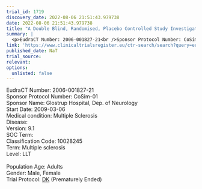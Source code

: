 ```yaml
---
trial_id: 1719
discovery_date: 2022-08-06 21:51:43.979738
date: 2022-08-06 21:51:43.979738
title: "A Double Blind, Randomised, Placebo Controlled Study Investigating Simvastatin as an add-on Treatment to Copaxone for the Treatment of Relapsing Multiple Sclerosis in patients treated with Copaxone..."
summary: |
  <p>EudraCT Number: 2006-001827-21<br />Sponsor Protocol Number: CoSim-01<br />Sponsor Name: Glostrup Hospital, Dep. of Neurology<br />Start Date: 2009-03-06<br />Medical condition: Multiple Sclerosis<br />Disease: <br />Version: 9.1<br />SOC Term: <br />Classification Code: 10028245<br />Term: Multiple sclerosis<br />Level: LLT<br /><br />Population Age: Adults<br />Gender: Male, Female<br />Trial Protocol: <a href="https://www.clinicaltrialsregister.eu/ctr-search/trial/2006-001827-21/DK">DK</a> (Prematurely Ended)</p>
link: 'https://www.clinicaltrialsregister.eu/ctr-search/search?query=eudract_number:2006-001827-21'
published_date: NaT
trial_source: 
relevant: 
options:
  unlisted: false
---
```

<p>EudraCT Number: 2006-001827-21<br />Sponsor Protocol Number: CoSim-01<br />Sponsor Name: Glostrup Hospital, Dep. of Neurology<br />Start Date: 2009-03-06<br />Medical condition: Multiple Sclerosis<br />Disease: <br />Version: 9.1<br />SOC Term: <br />Classification Code: 10028245<br />Term: Multiple sclerosis<br />Level: LLT<br /><br />Population Age: Adults<br />Gender: Male, Female<br />Trial Protocol: <a href="https://www.clinicaltrialsregister.eu/ctr-search/trial/2006-001827-21/DK">DK</a> (Prematurely Ended)</p>